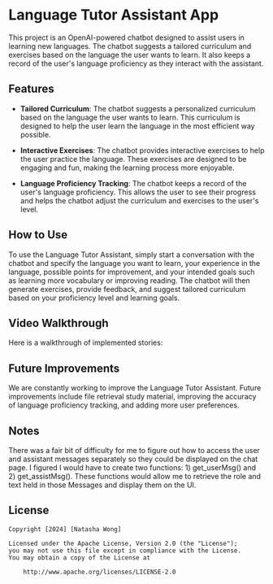 # Language Tutor Assistant App

This project is an OpenAI-powered chatbot designed to assist users in learning new languages. The chatbot suggests a tailored curriculum and exercises based on the language the user wants to learn. It also keeps a record of the user's language proficiency as they interact with the assistant.

## Features

- **Tailored Curriculum**: The chatbot suggests a personalized curriculum based on the language the user wants to learn. This curriculum is designed to help the user learn the language in the most efficient way possible.

- **Interactive Exercises**: The chatbot provides interactive exercises to help the user practice the language. These exercises are designed to be engaging and fun, making the learning process more enjoyable.

- **Language Proficiency Tracking**: The chatbot keeps a record of the user's language proficiency. This allows the user to see their progress and helps the chatbot adjust the curriculum and exercises to the user's level.

## How to Use

To use the Language Tutor Assistant, simply start a conversation with the chatbot and specify the language you want to learn, your experience in the language, possible points for improvement, and your intended goals such as learning more vocabulary or improving reading. The chatbot will then generate exercises, provide feedback, and suggest tailored curriculum based on your proficiency level and learning goals.

## Video Walkthrough

Here is a walkthrough of implemented stories:

## Future Improvements

We are constantly working to improve the Language Tutor Assistant. Future improvements include file retrieval study material, improving the accuracy of language proficiency tracking, and adding more user preferences.

## Notes

There was a fair bit of difficulty for me to figure out how to access the user and assistant messages separately so they could be displayed on the chat page. I figured I would have to create two functions: 1) get_userMsg() and 2) get_assistMsg(). These functions would allow me to retrieve the role and text held in those Messages and display them on the UI.

## License

    Copyright [2024] [Natasha Wong]

    Licensed under the Apache License, Version 2.0 (the "License");
    you may not use this file except in compliance with the License.
    You may obtain a copy of the License at

        http://www.apache.org/licenses/LICENSE-2.0
